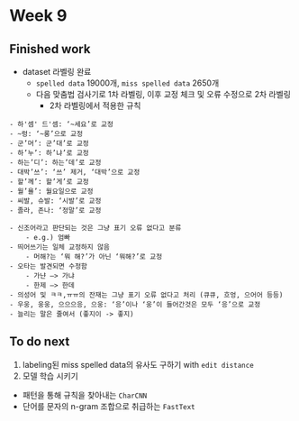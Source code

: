 # Week 9



## Finished work

- dataset 라벨링 완료
  - `spelled data` 19000개, `miss spelled data` 2650개
  - 다음 맞춤법 검사기로 1차 라벨링, 이후 교정 체크 및 오류 수정으로 2차 라벨링
    - 2차 라벨링에서 적용한 규칙

```
- 하'셈' 드'셈: ‘~세요’로 교정
- ~렁: ‘~롱’으로 교정
- 군’머’: 군’대’로 교정
- 하’누’: 하’냐’로 교정
- 하는’디’: 하는’데’로 교정
- 대박’쓰’: ‘쓰’ 제거, ‘대박’으로 교정
- 할’께’: 할’게’로 교정
- 월’욜’: 월요일으로 교정
- 씨발, 슈발: ‘시발’로 교정
- 졸라, 존나: ‘정말’로 교정

- 신조어라고 판단되는 것은 그냥 표기 오류 없다고 분류
    - e.g.) 엄빠
- 띄어쓰기는 일체 교정하지 않음
    - 머해?는 ‘뭐 해?’가 아닌 ‘뭐해?’로 교정
- 오타는 발견되면 수정함
    - 가냔 —> 가냐
    - 한제 —> 한데
- 의성어 및 ㅋㅋ,ㅠㅠ의 잔재는 그냥 표기 오류 없다고 처리 (큐큐, 흐엉, 으어어 등등)
- 우웅, 웅웅, 으으으응, 으웅: ‘응’이나 ‘웅’이 들어간것은 모두 ‘응’으로 교정
- 늘리는 말은 줄여서 (좋지이 -> 좋지)

```



## To do next

1. labeling된 miss spelled data의 유사도 구하기 with ``edit distance``
2. 모델 학습 시키기
  - 패턴을 통해 규칙을 찾아내는 ``CharCNN``
  - 단어를 문자의 n-gram 조합으로 취급하는 ``FastText``

